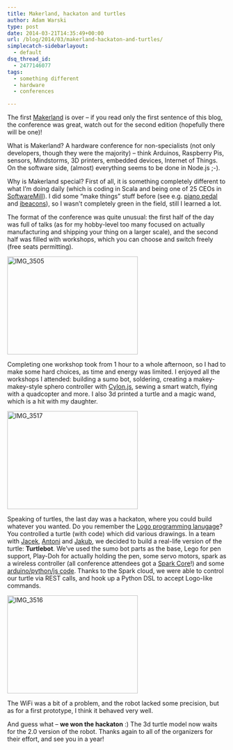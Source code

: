 ```yaml
---
title: Makerland, hackaton and turtles
author: Adam Warski
type: post
date: 2014-03-21T14:35:49+00:00
url: /blog/2014/03/makerland-hackaton-and-turtles/
simplecatch-sidebarlayout:
  - default
dsq_thread_id:
  - 2477146077
tags:
  - something different
  - hardware
  - conferences

---
```

The first [Makerland][1] is over &#8211; if you read only the first sentence of this blog, the conference was great, watch out for the second edition (hopefully there will be one)! 

What is Makerland? A hardware conference for non-specialists (not only developers, though they were the majority) &#8211; think Arduinos, Raspberry Pis, sensors, Mindstorms, 3D printers, embedded devices, Internet of Things. On the software side, (almost) everything seems to be done in Node.js ;-).

Why is Makerland special? First of all, it is something completely different to what I&#8217;m doing daily (which is coding in Scala and being one of 25 CEOs in [SoftwareMill][2]). I did some &#8220;make things&#8221; stuff before (see e.g. [piano pedal][3] and [ibeacons][4]), so I wasn&#8217;t completely green in the field, still I learned a lot.

The format of the conference was quite unusual: the first half of the day was full of talks (as for my hobby-level too many focused on actually manufacturing and shipping your thing on a larger scale), and the second half was filled with workshops, which you can choose and switch freely (free seats permitting).

<a href="http://www.warski.org/blog/2014/03/makerland-hackaton-and-turtles/img_3505/" rel="attachment wp-att-1224"><img loading="lazy" decoding="async" src="http://www.warski.org/blog/wp-content/uploads/2014/03/IMG_3505-300x225.jpg" alt="IMG_3505" width="300" height="225" class="aligncenter size-medium wp-image-1224" srcset="https://www.warski.org/blog/wp-content/uploads/2014/03/IMG_3505-300x225.jpg 300w, https://www.warski.org/blog/wp-content/uploads/2014/03/IMG_3505-1024x768.jpg 1024w, https://www.warski.org/blog/wp-content/uploads/2014/03/IMG_3505-210x157.jpg 210w" sizes="(max-width: 300px) 100vw, 300px" /></a>

Completing one workshop took from 1 hour to a whole afternoon, so I had to make some hard choices, as time and energy was limited. I enjoyed all the workshops I attended: building a sumo bot, soldering, creating a makey-makey-style sphero controller with [Cylon.js][5], sewing a smart watch, flying with a quadcopter and more. I also 3d printed a turtle and a magic wand, which is a hit with my daughter.

<a href="http://www.warski.org/blog/2014/03/makerland-hackaton-and-turtles/img_3517/" rel="attachment wp-att-1226"><img loading="lazy" decoding="async" src="http://www.warski.org/blog/wp-content/uploads/2014/03/IMG_3517-300x225.jpg" alt="IMG_3517" width="300" height="225" class="aligncenter size-medium wp-image-1226" srcset="https://www.warski.org/blog/wp-content/uploads/2014/03/IMG_3517-300x225.jpg 300w, https://www.warski.org/blog/wp-content/uploads/2014/03/IMG_3517-1024x768.jpg 1024w, https://www.warski.org/blog/wp-content/uploads/2014/03/IMG_3517-210x157.jpg 210w" sizes="(max-width: 300px) 100vw, 300px" /></a>

Speaking of turtles, the last day was a hackaton, where you could build whatever you wanted. Do you remember the [Logo programming lanugage][6]? You controlled a turtle (with code) which did various drawings. In a team with [Jacek][7], [Antoni][8] and [Jakub][9], we decided to build a real-life version of the turtle: **Turtlebot**. We&#8217;ve used the sumo bot parts as the base, Lego for pen support, Play-Doh for actually holding the pen, some servo motors, spark as a wireless controller (all conference attendees got a [Spark Core][10]!) and some [arduino/python/js code][11]. Thanks to the Spark cloud, we were able to control our turtle via REST calls, and hook up a Python DSL to accept Logo-like commands.

<a href="http://www.warski.org/blog/2014/03/makerland-hackaton-and-turtles/img_3516/" rel="attachment wp-att-1222"><img loading="lazy" decoding="async" src="http://www.warski.org/blog/wp-content/uploads/2014/03/IMG_3516-300x225.jpg" alt="IMG_3516" width="300" height="225" class="aligncenter size-medium wp-image-1222" srcset="https://www.warski.org/blog/wp-content/uploads/2014/03/IMG_3516-300x225.jpg 300w, https://www.warski.org/blog/wp-content/uploads/2014/03/IMG_3516-1024x768.jpg 1024w, https://www.warski.org/blog/wp-content/uploads/2014/03/IMG_3516-210x157.jpg 210w" sizes="(max-width: 300px) 100vw, 300px" /></a>

The WiFi was a bit of a problem, and the robot lacked some precision, but as for a first prototype, I think it behaved very well.

And guess what &#8211; **we won the hackaton** :) The 3d turtle model now waits for the 2.0 version of the robot. Thanks again to all of the organizers for their effort, and see you in a year!

 [1]: http://www.makerland.org/
 [2]: https://softwaremill.com/
 [3]: http://www.warski.org/blog/2012/08/connecting-a-piano-pedal-to-a-computer/
 [4]: https://softwaremill.com/first-softwaremill-hackaton-ibeacons/
 [5]: http://cylonjs.com/
 [6]: http://en.wikipedia.org/wiki/Logo_(programming_language)
 [7]: https://twitter.com/rucek
 [8]: https://twitter.com/spherefoundry
 [9]: https://twitter.com/kvbik
 [10]: https://www.spark.io/
 [11]: https://github.com/adamw/turtlebot
